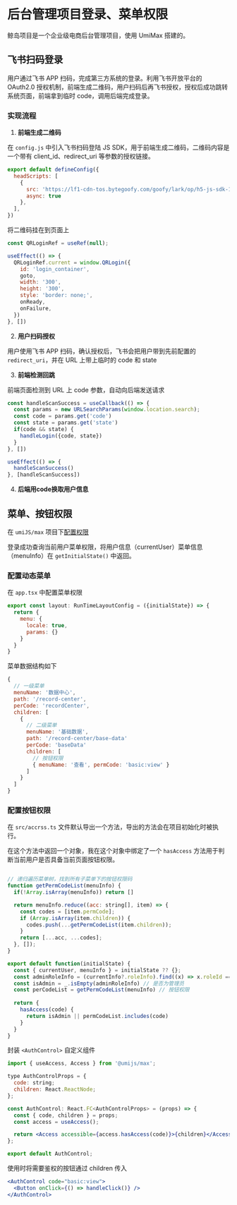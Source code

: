 # 后台管理项目登录、菜单权限

鲸岛项目是一个企业级电商后台管理项目，使用 UmiMax 搭建的。

## 飞书扫码登录

用户通过飞书 APP 扫码，完成第三方系统的登录。利用飞书开放平台的 OAuth2.0 授权机制，前端生成二维码，用户扫码后再飞书授权，授权后成功跳转系统页面，前端拿到临时 code，调用后端完成登录。

### 实现流程

1. **前端生成二维码**

在 `config.js` 中引入飞书扫码登陆 JS SDK，用于前端生成二维码，二维码内容是一个带有 client_id、redirect_uri 等参数的授权链接。

```js
export default defineConfig({
  headScripts: [
    { 
      src: 'https://lf1-cdn-tos.bytegoofy.com/goofy/lark/op/h5-js-sdk-1.5.32.js', 
      async: true 
    },
  ],
})
```

将二维码挂在到页面上

```js
const QRLoginRef = useRef(null);

useEffect(() => {
  QRLoginRef.current = window.QRLogin({
    id: 'login_container',
    goto,
    width: '300',
    height: '300',
    style: 'border: none;',
    onReady,
    onFailure,
  })
}, [])
```

2. **用户扫码授权**

用户使用飞书 APP 扫码，确认授权后，飞书会把用户带到先前配置的 `redirect_uri`，并在 URL 上带上临时的 code 和 state

3. **前端检测回跳**
   
前端页面检测到 URL 上 code 参数，自动向后端发送请求

```js
const handleScanSuccess = useCallback(() => {
  const params = new URLSearchParams(window.location.search);
  const code = params.get('code')
  const state = params.get('state')
  if(code && state) {
    handleLogin({code, state})
  }
}, [])

useEffect(() => {
  handleScanSuccess()
}, [handleScanSuccess])
```

4. **后端用code换取用户信息**
  
## 菜单、按钮权限

在 `umiJS/max` 项目下[配置权限](https://umijs.org/docs/max/access#%E6%89%A9%E5%B1%95%E7%9A%84%E8%B7%AF%E7%94%B1%E9%85%8D%E7%BD%AE)

登录成功查询当前用户菜单权限，将用户信息（currentUser）菜单信息（menuInfo）在 `getInitialState()` 中返回。

### 配置动态菜单

在 `app.tsx` 中配置菜单权限

```js
export const layout: RunTimeLayoutConfig = ({initialState}) => {
  return {
    menu: {
      locale: true,
      params: {}
    }
  }
}
```

菜单数据结构如下

```js
{
  // 一级菜单
  menuName: '数据中心',
  path: '/record-center',
  perCode: 'recordCenter',
  children: [
    {
      // 二级菜单
      menuName: '基础数据',
      path: '/record-center/base-data'
      perCode: 'baseData'
      children: [ 
        // 按钮权限
        { menuName: '查看', permCode: 'basic:view' } 
      ]
    }
  ]
}
```

### 配置按钮权限

在 `src/accrss.ts` 文件默认导出一个方法，导出的方法会在项目初始化时被执行。

在这个方法中返回一个对象，我在这个对象中绑定了一个 `hasAccess` 方法用于判断当前用户是否具备当前页面按钮权限。

```js

// 递归遍历菜单树，找到所有子菜单下的按钮权限码
function getPermCodeList(menuInfo) {
  if(!Array.isArray(menuInfo)) return []

  return menuInfo.reduce((acc: string[], item) => {
    const codes = [item.permCode];
    if (Array.isArray(item.children)) {
      codes.push(...getPermCodeList(item.children));
    }
    return [...acc, ...codes];
  }, []);
}

export default function(initialState) {
  const { currentUser, menuInfo } = initialState ?? {};
  const adminRoleInfo = (currentInfo?.roleInfo).find((x) => x.roleId === 1)
  const isAdmin = _.isEmpty(adminRoleInfo) // 是否为管理员
  const perCodeList = getPermCodeList(menuInfo) // 按钮权限
  
  return {
    hasAccess(code) {
      return isAdmin || permCodeList.includes(code)
    }
  }
}
```

封装 `<AuthControl>` 自定义组件

```jsx
import { useAccess, Access } from '@umijs/max';

type AuthControlProps = {
  code: string;
  children: React.ReactNode;
};

const AuthControl: React.FC<AuthControlProps> = (props) => {
  const { code, children } = props;
  const access = useAccess();

  return <Access accessible={access.hasAccess(code)}>{children}</Access>;
};

export default AuthControl;
```

使用时将需要鉴权的按钮通过 children 传入

```jsx
<AuthControl code="basic:view">
  <Button onClick={() => handleClick()} />
</AuthControl>
```